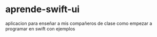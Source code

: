# aprende-swift-ui
aplicacion para enseñar a mis compañeros de clase como empezar a programar en swift con ejemplos
